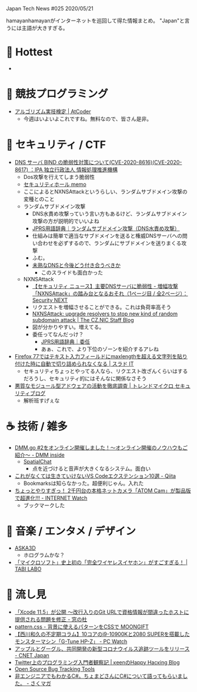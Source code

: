 Japan Tech News #025 2020/05/21

hamayanhamayanがインターネットを巡回して得た情報まとめ。
"Japan"と言うには主語が大きすぎる。

# 🎉 Hottest

- 

# 💪 競技プログラミング

- [アルゴリズム実技検定 | AtCoder](https://past.atcoder.jp/)
    - 今週はいよいよこれですね。無料なので、皆さん是非。

# 👻 セキュリティ / CTF

- [DNS サーバ BIND の脆弱性対策について(CVE-2020-8616)(CVE-2020-8617) ：IPA 独立行政法人 情報処理推進機構](https://www.ipa.go.jp/security/ciadr/vul/alert20200520.html)
    - Dos攻撃を行えてしまう脆弱性
    - [セキュリティホール memo](http://www.st.ryukoku.ac.jp/~kjm/security/memo/2020/05.html#20200520_dns)
    - ここによるとNXNSAttackというらしい、ランダムサブドメイン攻撃の変種とのこと
    - ランダムサブドメイン攻撃
        - DNS水責め攻撃っていう言い方もあるけど、ランダムサブドメイン攻撃の方が説明的でいいよね
        - [JPRS用語辞典｜ランダムサブドメイン攻撃（DNS水責め攻撃）](https://jprs.jp/glossary/index.php?ID=0137)
        - 仕組みは簡単で適当なサブドメインを送ると権威DNSサーバへの問い合わせを必ずするので、ランダムにサブドメインを送りまくる攻撃
        - ふむ。
        - [未熟なDNSと今後どう付き合うべきか](https://jprs.jp/tech/material/iw2014-lunch-L3-01.pdf)
            - このスライドも面白かった
    - NXNSAttack
        - [【セキュリティ ニュース】主要DNSサーバに脆弱性 - 増幅攻撃「NXNSAttack」の踏み台となるおそれ（1ページ目 / 全2ページ）：Security NEXT](http://www.security-next.com/115026)
        - リクエストを増幅させることができる。これは負荷率高そう
        - [NXNSAttack: upgrade resolvers to stop new kind of random subdomain attack | The CZ.NIC Staff Blog](https://en.blog.nic.cz/2020/05/19/nxnsattack-upgrade-resolvers-to-stop-new-kind-of-random-subdomain-attack/)
        - 図が分かりやすい。増えてる。
        - 委任ってなんだっけ？
            - [JPRS用語辞典｜委任](https://jprs.jp/glossary/index.php?ID=0152)
            - あぁ、これで、より下位のゾーンを紹介するアレね
- [Firefox 77ではテキスト入力フィールドにmaxlengthを超える文字列を貼り付けた時に自動で切り詰められなくなる | スラド IT](https://it.srad.jp/story/20/05/21/127216/)
    - セキュリティちょっとやってる人なら、リクエスト改ざんくらいはするだろうし、セキュリティ的にはそんなに関係なさそう
- [悪質なモジュール型アドウェアの活動を徹底調査 | トレンドマイクロ セキュリティブログ](https://blog.trendmicro.co.jp/archives/25029)
    - 解析班すげぇな

# ☕ 技術 / 雑多

- [DMM.go #2をオンライン開催しました！〜オンライン開催のノウハウもご紹介〜 - DMM inside](https://inside.dmm.com/entry/2020/05/20/dmmgo-2)
    - [SpatialChat](https://spatial.chat/)
        - 点を近づけると音声が大きくなるシステム。面白い
- [これがなくては生きていけないVS Codeエクステンション10選 - Qiita](https://qiita.com/rana_kualu/items/9f6919311f1407a71c5f)
    - Bookmarksは知らなかった。超便利じゃん。入れた
- [ちょっとやりすぎっ！ 2千円台の本格ネットカメラ「ATOM Cam」が製品版で超進化!!! - INTERNET Watch](https://internet.watch.impress.co.jp/docs/review/1248403.html)
    - ブックマークした

# 🎵 音楽 / エンタメ / デザイン

- [ASKA3D](https://aska3d.com/ja/)
    - ホログラムかな？
- [「マイクロソフト」史上初の「完全ワイヤレスイヤホン」がすごすぎる！ | TABI LABO](https://tabi-labo.com/295363/wt-surface-earbuds)

# 👀 流し見

- [「Xcode 11.5」が公開 ～改行入りのGit URLで資格情報が間違ったホストに提供される問題を修正 - 窓の杜](https://forest.watch.impress.co.jp/docs/news/1253854.html)
- [pattern.css - 背景に使えるパターンをCSSで MOONGIFT](https://www.moongift.jp/2020/05/pattern-css-%e8%83%8c%e6%99%af%e3%81%ab%e4%bd%bf%e3%81%88%e3%82%8b%e3%83%91%e3%82%bf%e3%83%bc%e3%83%b3%e3%82%92css%e3%81%a7/)
- [【西川和久の不定期コラム】10コアのi9-10900Kと2080 SUPERを搭載したモンスターマシン「G-Tune HP-Z」 - PC Watch](https://pc.watch.impress.co.jp/docs/column/nishikawa/1253714.html)
- [アップルとグーグル、共同開発の新型コロナウイルス追跡ツールをリリース - CNET Japan](https://japan.cnet.com/article/35154102/)
- [Twitter上のプログラミング入門者観察記 | κeenのHappy Hacκing Blog](https://keens.github.io/blog/2020/05/20/twitteruenopuroguramingunyuumonshakansatsunikki/)
- [Open Source Bug Tracking Tools](https://www.softwaretestingmagazine.com/tools/open-source-bug-tracking-tools/)
- [非エンジニアでもわかるC#。ちょまどさんにC#について語ってもらいました。 - さくマガ](https://sakumaga.sakura.ad.jp/entry/2020/05/18/120000)